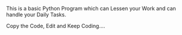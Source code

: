 This is a basic Python Program which can Lessen your Work and can handle your Daily Tasks.

Copy the Code, Edit and Keep Coding....
